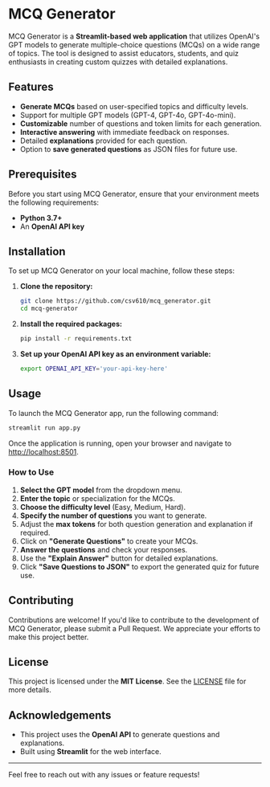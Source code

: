 
# MCQ Generator

MCQ Generator is a **Streamlit-based web application** that utilizes OpenAI's GPT models to generate multiple-choice questions (MCQs) on a wide range of topics. The tool is designed to assist educators, students, and quiz enthusiasts in creating custom quizzes with detailed explanations.

## Features

- **Generate MCQs** based on user-specified topics and difficulty levels.
- Support for multiple GPT models (GPT-4, GPT-4o, GPT-4o-mini).
- **Customizable** number of questions and token limits for each generation.
- **Interactive answering** with immediate feedback on responses.
- Detailed **explanations** provided for each question.
- Option to **save generated questions** as JSON files for future use.

## Prerequisites

Before you start using MCQ Generator, ensure that your environment meets the following requirements:

- **Python 3.7+**
- An **OpenAI API key**

## Installation

To set up MCQ Generator on your local machine, follow these steps:

1. **Clone the repository:**
   ```bash
   git clone https://github.com/csv610/mcq_generator.git
   cd mcq-generator
   ```

2. **Install the required packages:**
   ```bash
   pip install -r requirements.txt
   ```

3. **Set up your OpenAI API key as an environment variable:**
   ```bash
   export OPENAI_API_KEY='your-api-key-here'
   ```

## Usage

To launch the MCQ Generator app, run the following command:

```bash
streamlit run app.py
```

Once the application is running, open your browser and navigate to [http://localhost:8501](http://localhost:8501).

### How to Use

1. **Select the GPT model** from the dropdown menu.
2. **Enter the topic** or specialization for the MCQs.
3. **Choose the difficulty level** (Easy, Medium, Hard).
4. **Specify the number of questions** you want to generate.
5. Adjust the **max tokens** for both question generation and explanation if required.
6. Click on **"Generate Questions"** to create your MCQs.
7. **Answer the questions** and check your responses.
8. Use the **"Explain Answer"** button for detailed explanations.
9. Click **"Save Questions to JSON"** to export the generated quiz for future use.

## Contributing

Contributions are welcome! If you'd like to contribute to the development of MCQ Generator, please submit a Pull Request. We appreciate your efforts to make this project better.

## License

This project is licensed under the **MIT License**. See the [LICENSE](LICENSE) file for more details.

## Acknowledgements

- This project uses the **OpenAI API** to generate questions and explanations.
- Built using **Streamlit** for the web interface.

---

Feel free to reach out with any issues or feature requests!
